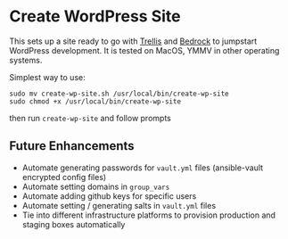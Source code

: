 Create WordPress Site
===

This sets up a site ready to go with [Trellis](https://roots.io/trellis) and [Bedrock](https://roots.io/bedrock) to jumpstart WordPress development. It is tested on MacOS, YMMV in other operating systems.

Simplest way to use:

```
sudo mv create-wp-site.sh /usr/local/bin/create-wp-site
sudo chmod +x /usr/local/bin/create-wp-site
```

then run `create-wp-site` and follow prompts

Future Enhancements
---
- Automate generating passwords for `vault.yml` files (ansible-vault encrypted config files)
- Automate setting domains in `group_vars`
- Automate adding github keys for specific users
- Automate setting / generating salts in `vault.yml` files
- Tie into different infrastructure platforms to provision production and staging boxes automatically